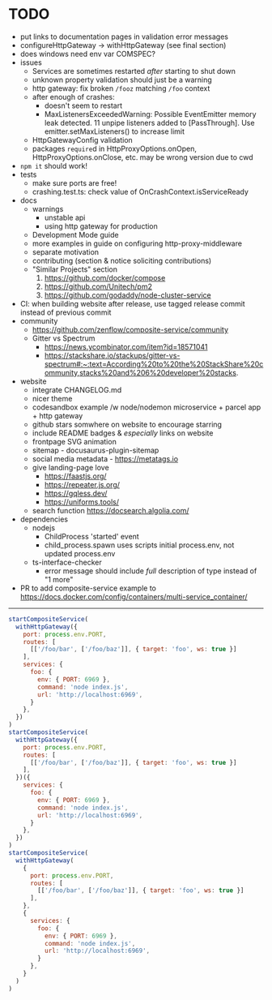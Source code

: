 # TODO
- put links to documentation pages in validation error messages
- configureHttpGateway -> withHttpGateway (see final section)
- does windows need env var COMSPEC?
- issues
    - Services are sometimes restarted *after* starting to shut down
    - unknown property validation should just be a warning
    - http gateway: fix broken `/fooz` matching `/foo` context
    - after enough of crashes:
        - doesn't seem to restart
        - MaxListenersExceededWarning: Possible EventEmitter memory leak detected. 11 unpipe listeners added to [PassThrough]. Use emitter.setMaxListeners() to increase limit
    - HttpGatewayConfig validation
    - packages `require`d in HttpProxyOptions.onOpen, HttpProxyOptions.onClose, etc. may be wrong version due to cwd
- `npm it` should work!
- tests
    - make sure ports are free!
    - crashing.test.ts: check value of OnCrashContext.isServiceReady
- docs
    - warnings
        - unstable api
        - using http gateway for production
    - Development Mode guide
    - more examples in guide on configuring http-proxy-middleware
    - separate motivation
    - contributing (section & notice soliciting contributions)
    - "Similar Projects" section
        1. https://github.com/docker/compose
        2. https://github.com/Unitech/pm2
        3. https://github.com/godaddy/node-cluster-service
- CI: when building website after release, use tagged release commit instead of previous commit
- community
    - https://github.com/zenflow/composite-service/community
    - Gitter vs Spectrum
        - https://news.ycombinator.com/item?id=18571041
        - https://stackshare.io/stackups/gitter-vs-spectrum#:~:text=According%20to%20the%20StackShare%20community,stacks%20and%206%20developer%20stacks.
- website
    - integrate CHANGELOG.md
    - nicer theme
    - codesandbox example /w node/nodemon microservice + parcel app + http gateway
    - github stars somwhere on website to encourage starring
    - include README badges & *especially* links on website
    - frontpage SVG animation
    - sitemap - docusaurus-plugin-sitemap
    - social media metadata - https://metatags.io
    - give landing-page love
        - https://faastjs.org/
        - https://repeater.js.org/
        - https://gqless.dev/
        - https://uniforms.tools/
    - search function https://docsearch.algolia.com/
- dependencies
    - nodejs
        - ChildProcess 'started' event
        - child_process.spawn uses scripts initial process.env, not updated process.env
    - ts-interface-checker
        - error message should include *full* description of type instead of "1 more"
- PR to add composite-service example to https://docs.docker.com/config/containers/multi-service_container/

---

```js
startCompositeService(
  withHttpGateway({
    port: process.env.PORT,
    routes: [
      [['/foo/bar', ['/foo/baz']], { target: 'foo', ws: true }]
    ],
    services: {
      foo: {
        env: { PORT: 6969 },
        command: 'node index.js',
        url: 'http://localhost:6969',
      }
    },
  })
)
startCompositeService(
  withHttpGateway({
    port: process.env.PORT,
    routes: [
      [['/foo/bar', ['/foo/baz']], { target: 'foo', ws: true }]
    ],
  })({
    services: {
      foo: {
        env: { PORT: 6969 },
        command: 'node index.js',
        url: 'http://localhost:6969',
      }
    },
  })
)
startCompositeService(
  withHttpGateway(
    {
      port: process.env.PORT,
      routes: [
        [['/foo/bar', ['/foo/baz']], { target: 'foo', ws: true }]
      ],
    },
    {
      services: {
        foo: {
          env: { PORT: 6969 },
          command: 'node index.js',
          url: 'http://localhost:6969',
        }
      },
    }
  )
)
```
